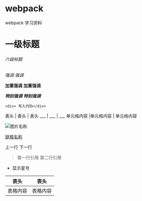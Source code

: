 # webpack
webpack 学习资料
<!-- 关于标题的写法有六个等级，显示的文本依次减小  以井号 #个数表示  -->
# 一级标题
###### 六级标题
<!-- 字体格式强调 -->
*强调*
_强调_

**加重强调**
__加重强调__

***特别强调***
___特别强调___

<!-- 代码 -->
`<div> 写入代码</div>`

<!-- 表格 （在表格前空一格，不然影响正常显示）-->
 表头 | 表头 | 表头 
 ___ | ___ | ___ 
 单元格内容 |单元格内容 | 单元格内容

 <!-- 引用链接 -->
 <!-- 1 图片  ![alt](URL title) -->
![图片名称](https://www.baidu.com/img/bd_logo1.png)  
<!-- 2链接  [百度](url)  -->
[链接名称](https://www.baidu.com/) 


 
<!-- 换行（建议直接在前一行后面补两个空格）
直接回车不能换行，  
可以在上一行文本后面补两个空格，这样下一行的文本就换行了。
或者就是在两行文本直接加一个空行。也能实现换行效果，不过这个行间距有点大。 -->
上一行  下一行
<!-- 引用 > -->
>第一行引用
>第二行引用
* 显示星号

<!-- 表格 -->
表头 | 表头 |
------ | ------ |
表格内容 | 表格内容 |

